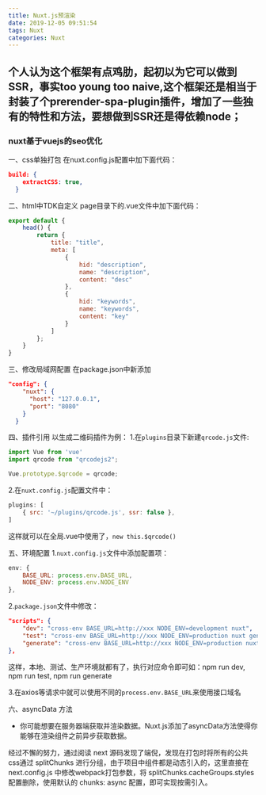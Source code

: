 ```yaml
---
title: Nuxt.js预渲染
date: 2019-12-05 09:51:54
tags: Nuxt
categories: Nuxt
---
```


## 个人认为这个框架有点鸡肋，起初以为它可以做到SSR，事实too young too naive,这个框架还是相当于封装了个prerender-spa-plugin插件，增加了一些独有的特性和方法，要想做到SSR还是得依赖node；
### nuxt基于vuejs的seo优化

一、css单独打包
在nuxt.config.js配置中加下面代码：
```json
build: {
    extractCSS: true,
  }
```

二、html中TDK自定义
page目录下的.vue文件中加下面代码：
```js
export default {
	head() {
		return {
			title: "title",
			meta: [
				{
					hid: "description",
					name: "description",
					content: "desc"
				},
				{
					hid: "keywords",
					name: "keywords",
					content: "key"
				}
			]
		};
	}
}
```

三、修改局域网配置
在package.json中新添加
```json
"config": {
    "nuxt": {
      "host": "127.0.0.1",
      "port": "8080"
    }
  }
```

四、插件引用
以生成二维码插件为例：
1.在`plugins`目录下新建`qrcode.js`文件:
```js
import Vue from 'vue'
import qrcode from "qrcodejs2";

Vue.prototype.$qrcode = qrcode;
```
2.在`nuxt.config.js`配置文件中：
```js
plugins: [
	{ src: '~/plugins/qrcode.js', ssr: false },
]
```
这样就可以在全局.vue中使用了，`new this.$qrcode()`

五、环境配置
1.`nuxt.config.js`文件中添加配置项：
```js
env: {
	BASE_URL: process.env.BASE_URL,
	NODE_ENV: process.env.NODE_ENV
},
```
2.`package.json`文件中修改：
```json
"scripts": {
	"dev": "cross-env BASE_URL=http://xxx NODE_ENV=development nuxt",
	"test": "cross-env BASE_URL=http://xxx NODE_ENV=production nuxt generate",
	"generate": "cross-env BASE_URL=http://xxx NODE_ENV=production nuxt generate"
},
```
这样，本地、测试、生产环境就都有了，执行对应命令即可如：npm run dev, npm run test, npm run generate

3.在axios等请求中就可以使用不同的`process.env.BASE_URL`来使用接口域名

六、asyncData 方法
* 你可能想要在服务器端获取并渲染数据。Nuxt.js添加了asyncData方法使得你能够在渲染组件之前异步获取数据。


经过不懈的努力，通过阅读 next 源码发现了端倪，发现在打包时将所有的公共css通过 splitChunks 进行分组，由于项目中组件都是动态引入的，这里直接在 next.config.js 中修改webpack打包参数，将 splitChunks.cacheGroups.styles 配置删除，使用默认的 chunks: async 配置，即可实现按需引入。